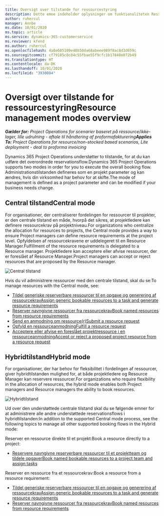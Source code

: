 ```yaml
---
title: Oversigt over tilstande for ressourcestyring
description: Dette emne indeholder oplysninger om funktionaliteten Ressourcestyring i Dynamics 365 Project Operations.
author: ruhercul
manager: Annbe
ms.date: 10/01/2020
ms.topic: article
ms.service: dynamics-365-customerservice
ms.reviewer: kfend
ms.author: ruhercul
ms.openlocfilehash: 4a8e605109e48b50da68abeee989f8ac8d3d659c
ms.sourcegitcommit: cf79185c8c84c55fbae55f9cfc1b17840e072b49
ms.translationtype: HT
ms.contentlocale: da-DK
ms.lasthandoff: 10/01/2020
ms.locfileid: "3930084"
---
```

# <a name="resource-management-modes-overview"></a><span data-ttu-id="08ffd-103">Oversigt over tilstande for ressourcestyring</span><span class="sxs-lookup"><span data-stu-id="08ffd-103">Resource management modes overview</span></span>

<span data-ttu-id="08ffd-104">_**Gælder for:** Project Operations for scenarier baseret på ressource/ikke-lager, lille udrulning - aftale til håndtering af proformafakturering_</span><span class="sxs-lookup"><span data-stu-id="08ffd-104">_**Applies To:** Project Operations for resource/non-stocked based scenarios, Lite deployment - deal to proforma invoicing_</span></span>


<span data-ttu-id="08ffd-105">Dynamics 365 Project Operations understøtter to tilstande, for at du kan udføre det overordnede reservationsflow.</span><span class="sxs-lookup"><span data-stu-id="08ffd-105">Dynamics 365 Project Operations supports two modes in order for you to execute the overall booking flow.</span></span> <span data-ttu-id="08ffd-106">Administrationstilstanden defineres som en projekt parameter og kan ændres, hvis din virksomhed har behov for at skifte.</span><span class="sxs-lookup"><span data-stu-id="08ffd-106">The mode of management is defined as a project parameter and can be modified if your business needs change.</span></span>    

## <a name="central-mode"></a><span data-ttu-id="08ffd-107">Central tilstand</span><span class="sxs-lookup"><span data-stu-id="08ffd-107">Central mode</span></span>
<span data-ttu-id="08ffd-108">For organisationer, der centraliserer fordelingen for ressourcer til projekter, er den centrale tilstand en måde, hvorpå det sikres, at projektledere kan definere ressourcekrav på projektniveau.</span><span class="sxs-lookup"><span data-stu-id="08ffd-108">For organizations who centralize the allocation for resources to projects, the Central mode provides a way to ensure Project managers can define resource requirements at the project level.</span></span> <span data-ttu-id="08ffd-109">Opfyldelsen af ressourcekravene er uddelegeret til en Resource Manager.</span><span class="sxs-lookup"><span data-stu-id="08ffd-109">Fulfillment of the resource requirements is delegated to a Resource manager.</span></span> <span data-ttu-id="08ffd-110">Projektledere kan acceptere eller afvise ressourcer, der er foreslået af Resource Manager.</span><span class="sxs-lookup"><span data-stu-id="08ffd-110">Project managers can accept or reject resources that are proposed by the Resource manager.</span></span>

![Central tilstand](./media/resource-management-central.png)

<span data-ttu-id="08ffd-112">Hvis du vil administrere ressourcer med den centrale tilstand, skal du se:</span><span class="sxs-lookup"><span data-stu-id="08ffd-112">To manage resources with the Central mode, see:</span></span>

- [<span data-ttu-id="08ffd-113">Tildel generiske reserverbare ressourcer til en opgave og generering af ressourcekrav</span><span class="sxs-lookup"><span data-stu-id="08ffd-113">Assign generic bookable resources to a task and generate resource requirements</span></span>](https://docs.microsoft.com/dynamics365/project-service/assign-generic-bookable-resource)
- [<span data-ttu-id="08ffd-114">Reserver navngivne ressourcer fra ressourcekrav</span><span class="sxs-lookup"><span data-stu-id="08ffd-114">Book named resources from resource requirements</span></span>](https://docs.microsoft.com/dynamics365/project-service/book-named-resource)
- [<span data-ttu-id="08ffd-115">Send en anmodning om ressource(r)</span><span class="sxs-lookup"><span data-stu-id="08ffd-115">Submit a resource request</span></span>](https://docs.microsoft.com/dynamics365/project-service/submit-resource-request)
- [<span data-ttu-id="08ffd-116">Opfyld en ressourceanmodning</span><span class="sxs-lookup"><span data-stu-id="08ffd-116">Fulfill a resource request</span></span>](https://docs.microsoft.com/dynamics365/project-service/resource-management-fulfill-requests)
- [<span data-ttu-id="08ffd-117">Acceptere eller afvise en foreslået projektressource i en ressourceanmodning</span><span class="sxs-lookup"><span data-stu-id="08ffd-117">Accept or reject a proposed project resource from a resource request</span></span>](https://docs.microsoft.com/dynamics365/project-service/accept-reject-proposed-resource)

## <a name="hybrid-mode"></a><span data-ttu-id="08ffd-118">Hybridtilstand</span><span class="sxs-lookup"><span data-stu-id="08ffd-118">Hybrid mode</span></span>
<span data-ttu-id="08ffd-119">For organisationer, der har behov for fleksibilitet i fordelingen af ressourcer, giver hybridtilstanden mulighed for, at både projektledere og Resource Manager kan reservere ressourcer.</span><span class="sxs-lookup"><span data-stu-id="08ffd-119">For organizations who require flexibility in the allocation of resources, the hybrid mode enables both Project managers and Resource managers the ability to book resources.</span></span>

![Hybridtilstand](./media/resource-management-hybrid.png)

<span data-ttu-id="08ffd-121">Ud over den understøttede centrale tilstand skal du se følgende emner for at administrere alle andre understøttede reservationsflows i hybridtilstanden:</span><span class="sxs-lookup"><span data-stu-id="08ffd-121">In addition to the supported Central mode process, see the following topics to manage all other supported booking flows in the Hybrid mode:</span></span>

<span data-ttu-id="08ffd-122">Reserver en ressource direkte til et projekt:</span><span class="sxs-lookup"><span data-stu-id="08ffd-122">Book a resource directly to a project:</span></span>
- [<span data-ttu-id="08ffd-123">Reservere navngivne reserverbare ressourcer til et projektteam og tildele opgaver</span><span class="sxs-lookup"><span data-stu-id="08ffd-123">Book named bookable resources to a project team and assign tasks</span></span>](https://docs.microsoft.com/dynamics365/project-service/assign-named-bookable-resource)

<span data-ttu-id="08ffd-124">Reserver en ressource fra et ressourcekrav:</span><span class="sxs-lookup"><span data-stu-id="08ffd-124">Book a resource from a resource requirement:</span></span>
- [<span data-ttu-id="08ffd-125">Tildel generiske reserverbare ressourcer til en opgave og generering af ressourcekrav</span><span class="sxs-lookup"><span data-stu-id="08ffd-125">Assign generic bookable resources to a task and generate resource requirements</span></span>](https://docs.microsoft.com/dynamics365/project-service/assign-generic-bookable-resource)
- [<span data-ttu-id="08ffd-126">Reserver navngivne ressourcer fra ressourcekrav</span><span class="sxs-lookup"><span data-stu-id="08ffd-126">Book named resources from resource requirements</span></span>](https://docs.microsoft.com/dynamics365/project-service/book-named-resource)
